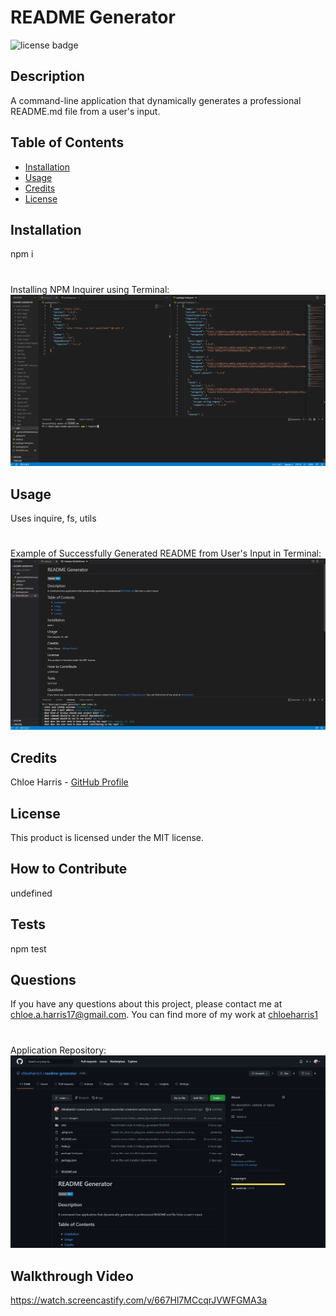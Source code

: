 # README Generator
  ![license badge](https://img.shields.io/badge/license-MIT-blue)
  ## Description 
  A command-line application that dynamically generates a professional README.md file from a user's input.
  ## Table of Contents
  - [Installation](#installation)
  - [Usage](#usage)
  - [Credits](#credits)
  - [License](#license)
  ## Installation 
  npm i
  #
  Installing NPM Inquirer using Terminal:
  ![screenshot](./assets/images/npmpackages.png)
  ## Usage 
  Uses inquire, fs, utils
  #
  Example of Successfully Generated README from User's Input in Terminal: 
  ![screenshot](assets/images/generatedreadme.png)
  ## Credits 
  Chloe Harris - [GitHub Profile](https://github.com/chloeharris1)
  ## License
  This product is licensed under the MIT license.
  ## How to Contribute 
  undefined
  ## Tests
  npm test
  ## Questions 
  If you have any questions about this project, please contact me at chloe.a.harris17@gmail.com. 
  You can find more of my work at [chloeharris1](https://github.com/chloeharris1)
  #
  Application Repository:
  ![screenshot](assets/images/repo.png)
  ## Walkthrough Video
  https://watch.screencastify.com/v/667Hl7MCcqrJVWFGMA3a
  
